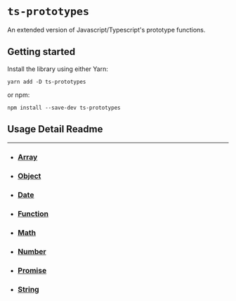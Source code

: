 # `ts-prototypes`

An extended version of Javascript/Typescript's prototype functions.

## Getting started
Install the library using either Yarn:

```
yarn add -D ts-prototypes
```

or npm:

```
npm install --save-dev ts-prototypes
```

## Usage Detail Readme
---
- ### [Array](./src/Array.prototype/readme.md)

- ### [Object](./src/Object.prototype/readme.md)

- ### [Date](./src/Date.prototype/readme.md)

- ### [Function](./src/Function.prototype/readme.md)

- ### [Math](./src/Math.prototype/readme.md)

- ### [Number](./src/Number.prototype/readme.md)

- ### [Promise](./src/Promise.prototype/readme.md)

- ### [String](./src/String.prototype/readme.md)
